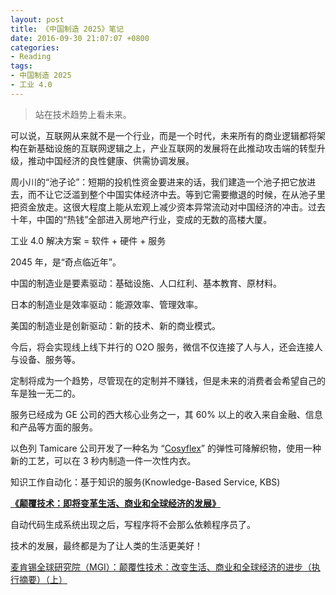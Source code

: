 ```yaml
---
layout: post
title: 《中国制造 2025》笔记
date: 2016-09-30 21:07:07 +0800
categories:
- Reading
tags:
- 中国制造 2025
- 工业 4.0
---
```



<blockquote class="blockquote-center">
站在技术趋势上看未来。
</blockquote>

可以说，互联网从来就不是一个行业，而是一个时代，未来所有的商业逻辑都将架构在新基础设施的互联网逻辑之上，产业互联网的发展将在此推动攻击端的转型升级，推动中国经济的良性健康、供需协调发展。

<!-- more -->

周小川的“池子论”：短期的投机性资金要进来的话，我们建造一个池子把它放进去，而不让它泛滥到整个中国实体经济中去。等到它需要撤退的时候，在从池子里把资金放走。这很大程度上能从宏观上减少资本异常流动对中国经济的冲击。过去十年，中国的“热钱”全部进入房地产行业，变成的无数的高楼大厦。

工业 4.0 解决方案 = 软件 + 硬件 + 服务

2045 年，是“奇点临近年”。

中国的制造业是要素驱动：基础设施、人口红利、基本教育、原材料。

日本的制造业是效率驱动：能源效率、管理效率。

美国的制造业是创新驱动：新的技术、新的商业模式。

今后，将会实现线上线下并行的 O2O 服务，微信不仅连接了人与人，还会连接人与设备、服务等。

定制将成为一个趋势，尽管现在的定制并不赚钱，但是未来的消费者会希望自己的车是独一无二的。

服务已经成为 GE 公司的西大核心业务之一，其 60% 以上的收入来自金融、信息和产品等方面的服务。

以色列 Tamicare 公司开发了一种名为 “[Cosyflex](http://www.tamicare.com/cosyflex)” 的弹性可降解织物，使用一种新的工艺，可以在 3 秒内制造一件一次性内衣。

知识工作自动化：基于知识的服务(Knowledge-Based Service, KBS)

**[《颠覆技术：即将变革生活、商业和全球经济的发展》](https://xueqiu.com/1606481674/28528307)**

自动代码生成系统出现之后，写程序将不会那么依赖程序员了。

技术的发展，最终都是为了让人类的生活更美好！

[麦肯锡全球研究院（MGI）：颠覆性技术：改变生活、商业和全球经济的进步（执行摘要）（上）](http://218.28.6.75:81/DRCNet.Mirror.Documents.Web/docview.aspx?chnid=1003&leafid=3008&docid=3508097)


